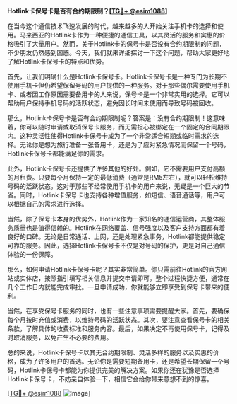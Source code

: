 **Hotlink卡保号卡是否有合约期限制？[[TG💪+ @esim1088](https://t.me/s/esim1088)]**

在当今这个通信技术飞速发展的时代，越来越多的人开始关注手机卡的选择和使用。马来西亚的Hotlink卡作为一种便捷的通信工具，以其灵活的服务和实惠的价格吸引了大量用户。然而，关于Hotlink卡的保号卡是否设有合约期限制的问题，不少朋友仍然感到困惑。今天，我们就来详细探讨一下这个问题，帮助大家更好地了解Hotlink卡保号卡的特点和优势。

首先，让我们明确什么是Hotlink卡保号卡。Hotlink卡保号卡是一种专门为长期不使用手机卡但仍希望保留号码的用户提供的一种服务。对于那些偶尔需要使用手机卡、或者因工作原因需要备用卡的人来说，保号卡是一个非常实用的选择。它可以帮助用户保持手机号码的活跃状态，避免因长时间未使用而导致号码被回收。

那么，Hotlink卡保号卡是否有合约期限制呢？答案是：没有合约期限制！这意味着，你可以随时申请或取消保号卡服务，而无需担心被绑定在一个固定的合同期限内。这种灵活性使得Hotlink卡保号卡成为了一个非常适合短期或临时需求的选择。无论你是想为旅行准备一张备用卡，还是为了应对紧急情况而保留一个号码，Hotlink卡保号卡都能满足你的需求。

此外，Hotlink卡保号卡还提供了许多其他的好处。例如，它不需要用户支付高额的月租费。只要每个月保持一定的最低消费（通常是RM5左右），就可以轻松维持号码的活跃状态。这对于那些不经常使用手机卡的用户来说，无疑是一个巨大的节省。同时，Hotlink卡保号卡也支持各种增值服务，如短信、语音通话等，用户可以根据自己的需求进行选择。

当然，除了保号卡本身的优势外，Hotlink作为一家知名的通信运营商，其整体服务质量也是值得信赖的。Hotlink在网络覆盖、信号强度以及客户支持方面都有着良好的口碑。无论是日常通话、上网，还是处理紧急事务，Hotlink都能提供稳定可靠的服务。因此，选择Hotlink卡保号卡不仅是对号码的保护，更是对自己通信体验的一份保障。

那么，如何申请Hotlink卡保号卡呢？其实非常简单。你只需前往Hotlink的官方网站或实体店，按照指引填写相关信息并提交申请即可。整个过程快捷方便，通常在几个工作日内就能完成审批。一旦申请成功，你就能够立即享受到保号卡带来的便利。

当然，在享受保号卡服务的同时，也有一些注意事项需要提醒大家。首先，要确保每个月按时充值或消费，以维持号码的活跃状态。其次，要注意查看保号卡的相关条款，了解具体的收费标准和服务内容。最后，如果决定不再使用保号卡，记得及时取消服务，以免产生不必要的费用。

总的来说，Hotlink卡保号卡以其无合约期限制、灵活多样的服务以及实惠的价格，成为了许多用户的首选。无论你是需要短期备用卡，还是希望长期保留一个号码，Hotlink卡保号卡都能为你提供完美的解决方案。如果你还在犹豫是否选择Hotlink卡保号卡，不妨亲自体验一下，相信它会给你带来意想不到的惊喜。

[[TG💪+ @esim1088](https://t.me/s/esim1088) ![Image](https://i.postimg.cc/4NQfJmqS/Snipaste-2025-05-13-00-14-12.png)]